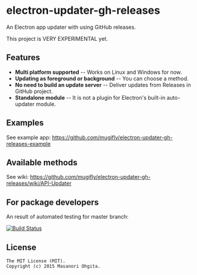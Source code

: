 # electron-updater-gh-releases
An Electron app updater with using GitHub releases.

This project is VERY EXPERIMENTAL yet.

## Features
* **Multi platform supported** -- Works on Linux and Windows  for now.
* **Updating as foreground or background** -- You can choose a method.
* **No need to build an update server** -- Deliver updates from Releases in GitHub project.
* **Standalone module** -- It is not a plugin for Electron's built-in auto-updater module.

## Examples
See example app: https://github.com/mugifly/electron-updater-gh-releases-example

## Available methods
See wiki: https://github.com/mugifly/electron-updater-gh-releases/wiki/API-Updater

## For package developers
An result of automated testing for master branch:

[![Build Status](https://travis-ci.org/mugifly/electron-updater-gh-releases.svg?branch=master)](https://travis-ci.org/mugifly/electron-updater-gh-releases)

## License
```
The MIT License (MIT).
Copyright (c) 2015 Masanori Ohgita.
```
